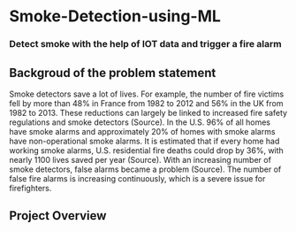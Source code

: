 # Smoke-Detection-using-ML
### Detect smoke with the help of IOT data and trigger a fire alarm
##  Backgroud of the problem statement 

Smoke detectors save a lot of lives. For example, the number of fire victims fell by more than 48% in France from 1982 to 2012 and 56% in the UK from 1982 to 2013. These reductions can largely be linked to increased fire safety regulations and smoke detectors (Source). In the U.S. 96% of all homes have smoke alarms and approximately 20% of homes with smoke alarms have non-operational smoke alarms. It is estimated that if every home had working smoke alarms, U.S. residential fire deaths could drop by 36%, with nearly 1100 lives saved per year (Source). With an increasing number of smoke detectors, false alarms became a problem (Source). The number of false fire alarms is increasing continuously, which is a severe issue for firefighters.

## Project Overview




